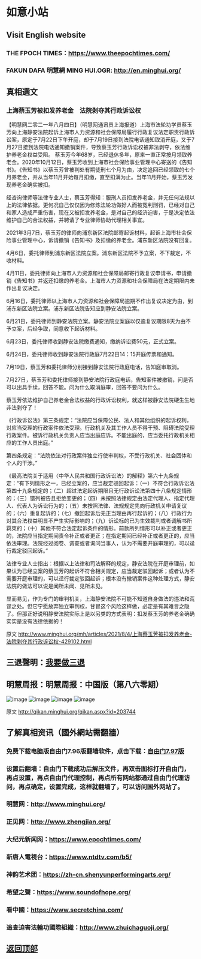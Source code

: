 # 如意小站

## Visit English website

### THE FPOCH TIMES：https://www.theepochtimes.com/

### FAKUN DAFA 明慧網 MING HUI.OGR: http://en.minghui.org/

## 真相選文

### 上海蔡玉芳被扣发养老金　法院剥夺其行政诉讼权

【明慧网二零二一年八月四日】（明慧网通讯员上海报道）上海市法轮功学员蔡玉芳向上海静安法院起诉上海市人力资源和社会保障局履行行政复议法定职责行政诉讼案，原定于7月22日下午开庭，却于7月19日接到法院电话通知取消开庭，又于7月27日接到法院电话通知撤销案件，导致蔡玉芳行政诉讼权被非法剥夺，依法维护养老金权益受阻。
蔡玉芳今年68岁，已经退休多年，原来一直正常按月领取养老金。2020年10月12日，蔡玉芳收到上海市社会保险事业管理中心寄送的《告知书》。《告知书》以蔡玉芳曾被判处有期徒刑七个月为由，决定追回已经领取的七个月养老金，并从当年11月开始每月扣缴，直至扣满为止。当年11月开始，蔡玉芳发现养老金确实被扣。

经咨询律师等法律专业人士，蔡玉芳得知：服刑人员扣发养老金，并无任何法规以上的法律依据。更何况自己仅仅因为修炼法轮功做好人而被冤判刑罚，已经对自己和家人造成严重伤害，现在又被扣发养老金，是对自己的经济迫害，于是决定依法维护自己的合法权益，并聘请了专业律师协助代理相关事宜。

2021年3月7日，蔡玉芳的律师向浦东新区法院邮寄起诉材料，起诉上海市社会保险事业管理中心，诉请撤销《告知书》及扣缴的养老金。浦东新区法院没有回复。

4月6日，委托律师到浦东新区法院立案。浦东新区法院不予立案，不下裁定，不收材料。

4月11日，委托律师向上海市人力资源和社会保障局邮寄行政复议申请书，申请撤销《告知书》并返还扣缴的养老金。上海市人力资源和社会保障局在法定期限内未作出复议决定。

6月16日，委托律师以上海市人力资源和社会保障局逾期不作出复议决定为由，到浦东新区法院立案。浦东新区法院告知应到静安法院立案。

6月21日，委托律师到静安法院立案。静安法院立案庭以仅逾复议期限8天为由不予立案，后经争取，同意收下起诉材料。

6月23日，委托律师收到静安法院缴费通知，缴纳诉讼费50元，正式立案。

6月24日，委托律师收到静安法院行政庭7月22日14：15开庭传票和通知。

7月19日，蔡玉芳和委托律师分别接到静安法院行政庭电话，告知庭审取消。

7月27日，蔡玉芳和委托律师接到静安法院行政庭电话，告知案件被撤销，问是否可以出具手续，回答不能。问为什么取消庭审，回答不要问为什么。

蔡玉芳依法维护自己养老金合法权益的行政诉讼权利，就这样被静安法院硬生生地非法剥夺了！

《行政诉讼法》第三条规定：“法院应当保障公民、法人和其他组织的起诉权利，对应当受理的行政案件依法受理。行政机关及其工作人员不得干预、阻碍法院受理行政案件。被诉行政机关负责人应当出庭应诉。不能出庭的，应当委托行政机关相应的工作人员出庭。”

第四条规定：“法院依法对行政案件独立行使审判权，不受行政机关、社会团体和个人的干涉。”

《最高法院关于适用〈中华人民共和国行政诉讼法〉的解释》第六十九条规定：“有下列情形之一，已经立案的，应当裁定驳回起诉：（一）不符合行政诉讼法第四十九条规定的；（二）超过法定起诉期限且无行政诉讼法第四十八条规定情形的；（三）错列被告且拒绝变更的；（四）未按照法律规定由法定代理人、指定代理人、代表人为诉讼行为的；（五）未按照法律、法规规定先向行政机关申请复议的；（六）重复起诉的；（七）撤回起诉后无正当理由再行起诉的；（八）行政行为对其合法权益明显不产生实际影响的；（九）诉讼标的已为生效裁判或者调解书所羁束的；（十）其他不符合法定起诉条件的情形。前款所列情形可以补正或者更正的，法院应当指定期间责令补正或者更正；在指定期间已经补正或者更正的，应当依法审理。法院经过阅卷、调查或者询问当事人，认为不需要开庭审理的，可以迳行裁定驳回起诉。”

法律专业人士指出：根据以上法律和司法解释的规定，静安法院在开庭审理前，如果认为已经立案的蔡玉芳的起诉不符合相关规定，应当裁定驳回起诉；或者认为不需要开庭审理的，可以迳行裁定驳回起诉；根本没有撤销案件这种处理方式，静安法院的做法可以说是闻所未闻、见所未见。

显而易见，作为专门的审判机关，上海静安法院不可能不知道自身做法的违法和荒谬之处。但它宁愿放弃独立审判权，甘冒这个风险这样做，必定是有其难言之隐了。但那正好说明静安法院实际上是以另类的方式表明：扣发蔡玉芳的养老金确确实实是没有法律依据的！

原文 http://www.minghui.org/mh/articles/2021/8/4/上海蔡玉芳被扣发养老金-法院剥夺其行政诉讼权-429102.html

## 三退聲明：[我要做三退](http://tuidang.ddns.net/)

## 明慧周报：明慧周报：中国版（第八六零期）

![image](https://user-images.githubusercontent.com/79625284/127630134-1e2a2506-aa7e-4c3c-b373-5c5bd7ec5ed3.png)
![image](https://user-images.githubusercontent.com/79625284/127630198-e1928214-b86c-4434-b6f3-796dcf9a3cc2.png)
![image](https://user-images.githubusercontent.com/79625284/127630239-a1cd6688-a3d3-4460-8f3b-f58b6d4c8916.png)
![image](https://user-images.githubusercontent.com/79625284/127630290-7440ce7f-4725-430d-baa2-1d22c154bd84.png)

原文 http://qikan.minghui.org/qikan.aspx?id=203744

## 了解真相资讯（國外網站需翻牆）

### 免费下载电脑版自由门7.96版翻墙软件，点击下载：[自由门7.97版](https://github.com/pinhe91/tuiguang/files/6839679/fg797r.zip)

### 设置后翻墙：自由门下载成功后解压文件，再双击图标打开自由门，再点设置，再点自由门代理控制，再点所有网站都通过自由门代理访问，再点确定，设置完成，这样就翻墙了，可以访问国外网站了。

### 明慧网：http://www.minghui.org/

### 正见网：http://www.zhengjian.org/

### 大纪元新闻网：https://www.epochtimes.com/

### 新唐人電視台：https://www.ntdtv.com/b5/

### 神韵艺术团：https://zh-cn.shenyunperformingarts.org/

### 希望之聲：https://www.soundofhope.org/

### 看中國：https://www.secretchina.com/

### 追查迫害法輪功國際組織：http://www.zhuichaguoji.org/

## [返回顶部](https://git.io/Js3EY)
